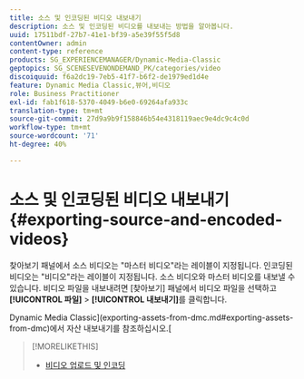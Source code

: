 ```yaml
---
title: 소스 및 인코딩된 비디오 내보내기
description: 소스 및 인코딩된 비디오를 내보내는 방법을 알아봅니다.
uuid: 17511bdf-27b7-41e1-bf39-a5e39f55f5d8
contentOwner: admin
content-type: reference
products: SG_EXPERIENCEMANAGER/Dynamic-Media-Classic
geptopics: SG_SCENESEVENONDEMAND_PK/categories/video
discoiquuid: f6a2dc19-7eb5-41f7-b6f2-de1979ed1d4e
feature: Dynamic Media Classic,뷰어,비디오
role: Business Practitioner
exl-id: fab1f618-5370-4049-b6e0-69264afa933c
translation-type: tm+mt
source-git-commit: 27d9a9b9f158846b54e4318119aec9e4dc9c4c0d
workflow-type: tm+mt
source-wordcount: '71'
ht-degree: 40%

---
```


# 소스 및 인코딩된 비디오 내보내기{#exporting-source-and-encoded-videos}

찾아보기 패널에서 소스 비디오는 &quot;마스터 비디오&quot;라는 레이블이 지정됩니다. 인코딩된 비디오는 &quot;비디오&quot;라는 레이블이 지정됩니다. 소스 비디오와 마스터 비디오를 내보낼 수 있습니다. 비디오 파일을 내보내려면 [찾아보기] 패널에서 비디오 파일을 선택하고 **[!UICONTROL 파일]** > **[!UICONTROL 내보내기]**&#x200B;를 클릭합니다.

Dynamic Media Classic](exporting-assets-from-dmc.md#exporting-assets-from-dmc)에서 자산 내보내기를 참조하십시오.[

>[!MORELIKETHIS]
>
>* [비디오 업로드 및 인코딩](uploading-encoding-videos.md#uploading_and_encoding_videos)

